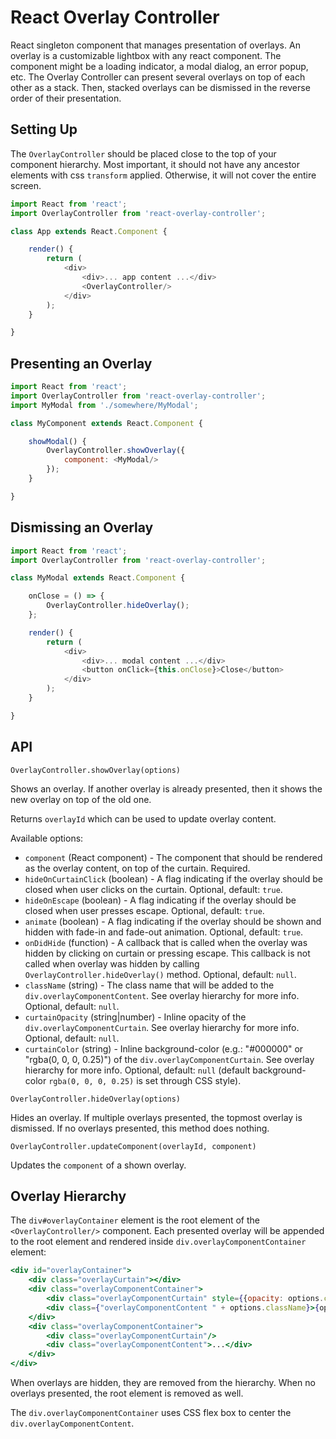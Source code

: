 # React Overlay Controller

React singleton component that manages presentation of overlays. An
overlay is a customizable lightbox with any react component. The component
might be a loading indicator, a modal dialog, an error popup, etc. The
Overlay Controller can present several overlays on top of each other as
a stack. Then, stacked overlays can be dismissed in the reverse order of
their presentation.

## Setting Up

The `OverlayController` should be placed close to the top of your
component hierarchy. Most important, it should not have any ancestor
elements with css `transform` applied. Otherwise, it will not cover the
entire screen.

```javascript
import React from 'react';
import OverlayController from 'react-overlay-controller';

class App extends React.Component {

    render() {
        return (
            <div>
                <div>... app content ...</div>
                <OverlayController/>
            </div>
        );
    }

}
```

## Presenting an Overlay

```javascript
import React from 'react';
import OverlayController from 'react-overlay-controller';
import MyModal from './somewhere/MyModal';

class MyComponent extends React.Component {

    showModal() {
        OverlayController.showOverlay({
            component: <MyModal/>
        });
    }

}
```

## Dismissing an Overlay

```javascript
import React from 'react';
import OverlayController from 'react-overlay-controller';

class MyModal extends React.Component {

    onClose = () => {
        OverlayController.hideOverlay();
    };

    render() {
        return (
            <div>
                <div>... modal content ...</div>
                <button onClick={this.onClose}>Close</button>
            </div>
        );
    }

}
```

## API

`OverlayController.showOverlay(options)`

Shows an overlay. If another overlay is already presented, then it shows
the new overlay on top of the old one.

Returns `overlayId` which can be used to update overlay content.

Available options:

- `component` (React component) - The component that should be rendered
  as the overlay content, on top of the curtain. Required.
- `hideOnCurtainClick` (boolean) - A flag indicating if the overlay should
  be closed when user clicks on the curtain. Optional, default: `true`.
- `hideOnEscape` (boolean) - A flag indicating if the overlay should be
  closed when user presses escape. Optional, default: `true`.
- `animate` (boolean) - A flag indicating if the overlay should be
  shown and hidden with fade-in and fade-out animation. Optional,
  default: `true`.
- `onDidHide` (function) - A callback that is called when the overlay
  was hidden by clicking on curtain or pressing escape. This callback is
  not called when overlay was hidden by calling `OverlayController.hideOverlay()`
  method. Optional, default: `null`.
- `className` (string) - The class name that will be added to the
  `div.overlayComponentContent`. See overlay hierarchy for more info.
  Optional, default: `null`.
- `curtainOpacity` (string|number) - Inline opacity of the
  `div.overlayComponentCurtain`. See overlay hierarchy for more info.
  Optional, default: `null`.
- `curtainColor` (string) - Inline background-color (e.g.: "#000000" or
  "rgba(0, 0, 0, 0.25)") of the `div.overlayComponentCurtain`. See overlay
  hierarchy for more info. Optional, default: `null` (default
  background-color `rgba(0, 0, 0, 0.25)` is set through CSS style).

`OverlayController.hideOverlay(options)`

Hides an overlay. If multiple overlays presented, the topmost overlay is
dismissed. If no overlays presented, this method does nothing.

`OverlayController.updateComponent(overlayId, component)`

Updates the `component` of a shown overlay.

## Overlay Hierarchy

The `div#overlayContainer` element is the root element of the
`<OverlayController/>` component. Each presented overlay will be appended
to the root element and rendered inside `div.overlayComponentContainer`
element:

```jsx
<div id="overlayContainer">
    <div class="overlayCurtain"></div>
    <div class="overlayComponentContainer">
        <div class="overlayComponentCurtain" style={{opacity: options.curtainOpacity, backgroundColor: options.curtainColor}}/>
        <div class={"overlayComponentContent " + options.className}>{options.component}</div>
    </div>
    <div class="overlayComponentContainer">
        <div class="overlayComponentCurtain"/>
        <div class="overlayComponentContent">...</div>
    </div>
</div>
```

When overlays are hidden, they are removed from the hierarchy. When no
overlays presented, the root element is removed as well.

The `div.overlayComponentContainer` uses CSS flex box to center the
`div.overlayComponentContent`.
